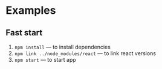 # Examples

## Fast start

1. `npm install` — to install dependencies
2. `npm link ../node_modules/react` — to link react versions
3. `npm start` — to start app
